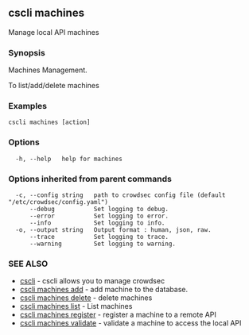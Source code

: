 ## cscli machines

Manage local API machines

### Synopsis


Machines Management.

To list/add/delete machines


### Examples

```
cscli machines [action]
```

### Options

```
  -h, --help   help for machines
```

### Options inherited from parent commands

```
  -c, --config string   path to crowdsec config file (default "/etc/crowdsec/config.yaml")
      --debug           Set logging to debug.
      --error           Set logging to error.
      --info            Set logging to info.
  -o, --output string   Output format : human, json, raw.
      --trace           Set logging to trace.
      --warning         Set logging to warning.
```

### SEE ALSO

* [cscli](cscli.md)	 - cscli allows you to manage crowdsec
* [cscli machines add](cscli_machines_add.md)	 - add machine to the database.
* [cscli machines delete](cscli_machines_delete.md)	 - delete machines
* [cscli machines list](cscli_machines_list.md)	 - List machines
* [cscli machines register](cscli_machines_register.md)	 - register a machine to a remote API
* [cscli machines validate](cscli_machines_validate.md)	 - validate a machine to access the local API


